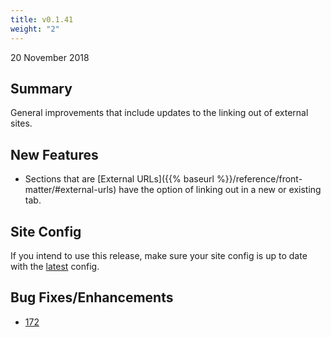 ```yaml
---
title: v0.1.41
weight: "2"
---
```


20 November 2018

## Summary

General improvements that include updates to the linking out of external sites.

## New Features

- Sections that are [External URLs]({{% baseurl %}}/reference/front-matter/#external-urls) have the option of linking out in a new or existing tab.

## Site Config

If you intend to use this release, make sure your site config is up to date with the [latest](https://github.com/SPANDigital/presidium-template/releases/tag/v0.1.39) config.

## Bug Fixes/Enhancements

- [172](https://github.com/SPANDigital/presidium/issues/172)
